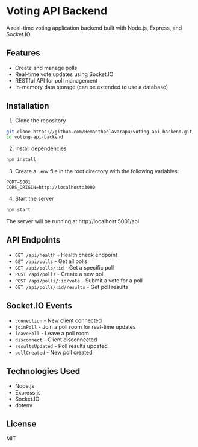 # Voting API Backend

A real-time voting application backend built with Node.js, Express, and Socket.IO.

## Features

- Create and manage polls
- Real-time vote updates using Socket.IO
- RESTful API for poll management
- In-memory data storage (can be extended to use a database)

## Installation

1. Clone the repository
```bash
git clone https://github.com/Hemanthpolavarapu/voting-api-backend.git
cd voting-api-backend
```

2. Install dependencies
```bash
npm install
```

3. Create a `.env` file in the root directory with the following variables:
```
PORT=5001
CORS_ORIGIN=http://localhost:3000
```

4. Start the server
```bash
npm start
```

The server will be running at http://localhost:5001/api

## API Endpoints

- `GET /api/health` - Health check endpoint
- `GET /api/polls` - Get all polls
- `GET /api/polls/:id` - Get a specific poll
- `POST /api/polls` - Create a new poll
- `POST /api/polls/:id/vote` - Submit a vote for a poll
- `GET /api/polls/:id/results` - Get poll results

## Socket.IO Events

- `connection` - New client connected
- `joinPoll` - Join a poll room for real-time updates
- `leavePoll` - Leave a poll room
- `disconnect` - Client disconnected
- `resultsUpdated` - Poll results updated
- `pollCreated` - New poll created

## Technologies Used

- Node.js
- Express.js
- Socket.IO
- dotenv

## License

MIT 